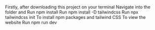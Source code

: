 Firstly, after downloading this project on your terminal
Navigate into the folder and
Run npm install
Run npm install -D tailwindcss
Run npx tailwindcss init
To install npm packages and tailwind CSS
To view the website Run npm run dev

